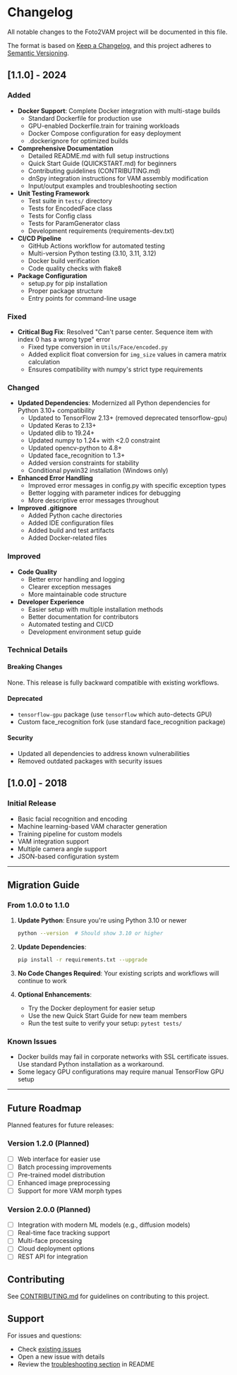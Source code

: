 # Changelog

All notable changes to the Foto2VAM project will be documented in this file.

The format is based on [Keep a Changelog](https://keepachangelog.com/en/1.0.0/),
and this project adheres to [Semantic Versioning](https://semver.org/spec/v2.0.0.html).

## [1.1.0] - 2024

### Added
- **Docker Support**: Complete Docker integration with multi-stage builds
  - Standard Dockerfile for production use
  - GPU-enabled Dockerfile.train for training workloads
  - Docker Compose configuration for easy deployment
  - .dockerignore for optimized builds
- **Comprehensive Documentation**
  - Detailed README.md with full setup instructions
  - Quick Start Guide (QUICKSTART.md) for beginners
  - Contributing guidelines (CONTRIBUTING.md)
  - dnSpy integration instructions for VAM assembly modification
  - Input/output examples and troubleshooting section
- **Unit Testing Framework**
  - Test suite in `tests/` directory
  - Tests for EncodedFace class
  - Tests for Config class
  - Tests for ParamGenerator class
  - Development requirements (requirements-dev.txt)
- **CI/CD Pipeline**
  - GitHub Actions workflow for automated testing
  - Multi-version Python testing (3.10, 3.11, 3.12)
  - Docker build verification
  - Code quality checks with flake8
- **Package Configuration**
  - setup.py for pip installation
  - Proper package structure
  - Entry points for command-line usage

### Fixed
- **Critical Bug Fix**: Resolved "Can't parse center. Sequence item with index 0 has a wrong type" error
  - Fixed type conversion in `Utils/Face/encoded.py`
  - Added explicit float conversion for `img_size` values in camera matrix calculation
  - Ensures compatibility with numpy's strict type requirements

### Changed
- **Updated Dependencies**: Modernized all Python dependencies for Python 3.10+ compatibility
  - Updated to TensorFlow 2.13+ (removed deprecated tensorflow-gpu)
  - Updated Keras to 2.13+
  - Updated dlib to 19.24+
  - Updated numpy to 1.24+ with <2.0 constraint
  - Updated opencv-python to 4.8+
  - Updated face_recognition to 1.3+
  - Added version constraints for stability
  - Conditional pywin32 installation (Windows only)
- **Enhanced Error Handling**
  - Improved error messages in config.py with specific exception types
  - Better logging with parameter indices for debugging
  - More descriptive error messages throughout
- **Improved .gitignore**
  - Added Python cache directories
  - Added IDE configuration files
  - Added build and test artifacts
  - Added Docker-related files

### Improved
- **Code Quality**
  - Better error handling and logging
  - Clearer exception messages
  - More maintainable code structure
- **Developer Experience**
  - Easier setup with multiple installation methods
  - Better documentation for contributors
  - Automated testing and CI/CD
  - Development environment setup guide

### Technical Details

#### Breaking Changes
None. This release is fully backward compatible with existing workflows.

#### Deprecated
- `tensorflow-gpu` package (use `tensorflow` which auto-detects GPU)
- Custom face_recognition fork (use standard face_recognition package)

#### Security
- Updated all dependencies to address known vulnerabilities
- Removed outdated packages with security issues

## [1.0.0] - 2018

### Initial Release
- Basic facial recognition and encoding
- Machine learning-based VAM character generation
- Training pipeline for custom models
- VAM integration support
- Multiple camera angle support
- JSON-based configuration system

---

## Migration Guide

### From 1.0.0 to 1.1.0

1. **Update Python**: Ensure you're using Python 3.10 or newer
   ```bash
   python --version  # Should show 3.10 or higher
   ```

2. **Update Dependencies**:
   ```bash
   pip install -r requirements.txt --upgrade
   ```

3. **No Code Changes Required**: Your existing scripts and workflows will continue to work

4. **Optional Enhancements**:
   - Try the Docker deployment for easier setup
   - Use the new Quick Start Guide for new team members
   - Run the test suite to verify your setup: `pytest tests/`

### Known Issues
- Docker builds may fail in corporate networks with SSL certificate issues. Use standard Python installation as a workaround.
- Some legacy GPU configurations may require manual TensorFlow GPU setup

---

## Future Roadmap

Planned features for future releases:

### Version 1.2.0 (Planned)
- [ ] Web interface for easier use
- [ ] Batch processing improvements
- [ ] Pre-trained model distribution
- [ ] Enhanced image preprocessing
- [ ] Support for more VAM morph types

### Version 2.0.0 (Planned)
- [ ] Integration with modern ML models (e.g., diffusion models)
- [ ] Real-time face tracking support
- [ ] Multi-face processing
- [ ] Cloud deployment options
- [ ] REST API for integration

## Contributing

See [CONTRIBUTING.md](CONTRIBUTING.md) for guidelines on contributing to this project.

## Support

For issues and questions:
- Check [existing issues](https://github.com/SeryogaMiller/foto2vam/issues)
- Open a new issue with details
- Review the [troubleshooting section](README.md#troubleshooting) in README
